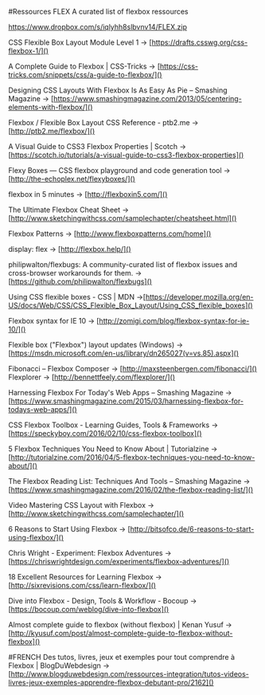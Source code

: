 #Ressources FLEX
A curated list of flexbox ressources

https://www.dropbox.com/s/iqlyhh8slbvnv14/FLEX.zip

CSS Flexible Box Layout Module Level 1 -> [https://drafts.csswg.org/css-flexbox-1/]()

A Complete Guide to Flexbox | CSS-Tricks -> [https://css-tricks.com/snippets/css/a-guide-to-flexbox/]()

Designing CSS Layouts With Flexbox Is As Easy As Pie – Smashing Magazine -> [https://www.smashingmagazine.com/2013/05/centering-elements-with-flexbox/]()

Flexbox / Flexible Box Layout CSS Reference - ptb2.me -> [http://ptb2.me/flexbox/]()

A Visual Guide to CSS3 Flexbox Properties | Scotch -> [https://scotch.io/tutorials/a-visual-guide-to-css3-flexbox-properties]()

Flexy Boxes — CSS flexbox playground and code generation tool -> [http://the-echoplex.net/flexyboxes/]()

flexbox in 5 minutes -> [http://flexboxin5.com/]()

The Ultimate Flexbox Cheat Sheet -> [http://www.sketchingwithcss.com/samplechapter/cheatsheet.html]()

Flexbox Patterns -> [http://www.flexboxpatterns.com/home]()

display: flex -> [http://flexbox.help/]()

philipwalton/flexbugs: A community-curated list of flexbox issues and cross-browser workarounds for them. -> [https://github.com/philipwalton/flexbugs]()

Using CSS flexible boxes - CSS | MDN ->[https://developer.mozilla.org/en-US/docs/Web/CSS/CSS_Flexible_Box_Layout/Using_CSS_flexible_boxes]()

Flexbox syntax for IE 10 -> [http://zomigi.com/blog/flexbox-syntax-for-ie-10/]()

Flexible box ("Flexbox") layout updates (Windows) -> [https://msdn.microsoft.com/en-us/library/dn265027(v=vs.85).aspx]()

Fibonacci – Flexbox Composer -> [http://maxsteenbergen.com/fibonacci/]()
Flexplorer -> [http://bennettfeely.com/flexplorer/]()

Harnessing Flexbox For Today's Web Apps – Smashing Magazine -> [https://www.smashingmagazine.com/2015/03/harnessing-flexbox-for-todays-web-apps/]()

CSS Flexbox Toolbox - Learning Guides, Tools & Frameworks -> [https://speckyboy.com/2016/02/10/css-flexbox-toolbox]()

5 Flexbox Techniques You Need to Know About | Tutorialzine -> [http://tutorialzine.com/2016/04/5-flexbox-techniques-you-need-to-know-about/]()

The Flexbox Reading List: Techniques And Tools – Smashing Magazine -> [https://www.smashingmagazine.com/2016/02/the-flexbox-reading-list/]()

Video
Mastering CSS Layout with Flexbox -> [http://www.sketchingwithcss.com/samplechapter/]()

6 Reasons to Start Using Flexbox -> [http://bitsofco.de/6-reasons-to-start-using-flexbox/]()

Chris Wright - Experiment: Flexbox Adventures -> [https://chriswrightdesign.com/experiments/flexbox-adventures/]()

18 Excellent Resources for Learning Flexbox -> [http://sixrevisions.com/css/learn-flexbox/]()

Dive into Flexbox - Design, Tools & Workflow - Bocoup -> [https://bocoup.com/weblog/dive-into-flexbox]()

Almost complete guide to flexbox (without flexbox) | Kenan Yusuf -> [http://kyusuf.com/post/almost-complete-guide-to-flexbox-without-flexbox]()

#FRENCH
Des tutos, livres, jeux et exemples pour tout comprendre à Flexbox | BlogDuWebdesign -> [http://www.blogduwebdesign.com/ressources-integration/tutos-videos-livres-jeux-exemples-apprendre-flexbox-debutant-pro/2162]()
